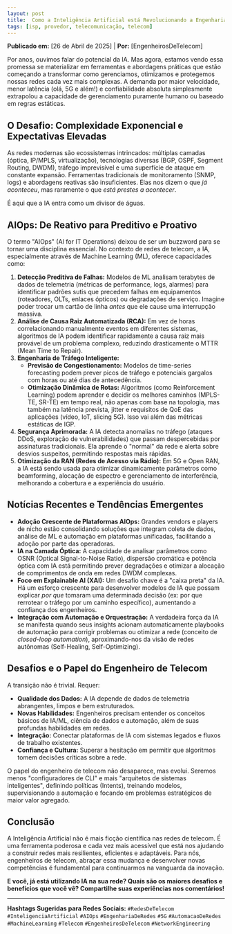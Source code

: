 ```yaml
---
layout: post
title:  Como a Inteligência Artificial está Revolucionando a Engenharia e Operação de Redes de Telecom
tags: [isp, provedor, telecomunicação, telecom]
---
```



**Publicado em:** [26 de Abril de 2025] | **Por:** [EngenheirosDeTelecom]


Por anos, ouvimos falar do potencial da IA. Mas agora, estamos vendo essa promessa se materializar em ferramentas e abordagens práticas que estão começando a transformar como gerenciamos, otimizamos e protegemos nossas redes cada vez mais complexas. A demanda por maior velocidade, menor latência (olá, 5G e além!) e confiabilidade absoluta simplesmente extrapolou a capacidade de gerenciamento puramente humano ou baseado em regras estáticas.

## O Desafio: Complexidade Exponencial e Expectativas Elevadas

As redes modernas são ecossistemas intrincados: múltiplas camadas (óptica, IP/MPLS, virtualização), tecnologias diversas (BGP, OSPF, Segment Routing, DWDM), tráfego imprevisível e uma superfície de ataque em constante expansão. Ferramentas tradicionais de monitoramento (SNMP, logs) e abordagens reativas são insuficientes. Elas nos dizem o que *já aconteceu*, mas raramente o que *está prestes a acontecer*.

É aqui que a IA entra como um divisor de águas.

## AIOps: De Reativo para Preditivo e Proativo

O termo "AIOps" (AI for IT Operations) deixou de ser um buzzword para se tornar uma disciplina essencial. No contexto de redes de telecom, a IA, especialmente através de Machine Learning (ML), oferece capacidades como:

1.  **Detecção Preditiva de Falhas:** Modelos de ML analisam terabytes de dados de telemetria (métricas de performance, logs, alarmes) para identificar padrões sutis que precedem falhas em equipamentos (roteadores, OLTs, enlaces ópticos) ou degradações de serviço. Imagine poder trocar um cartão de linha *antes* que ele cause uma interrupção massiva.
2.  **Análise de Causa Raiz Automatizada (RCA):** Em vez de horas correlacionando manualmente eventos em diferentes sistemas, algoritmos de IA podem identificar rapidamente a causa raiz mais provável de um problema complexo, reduzindo drasticamente o MTTR (Mean Time to Repair).
3.  **Engenharia de Tráfego Inteligente:**
    *   **Previsão de Congestionamento:** Modelos de time-series forecasting podem prever picos de tráfego e potenciais gargalos com horas ou até dias de antecedência.
    *   **Otimização Dinâmica de Rotas:** Algoritmos (como Reinforcement Learning) podem aprender e decidir os melhores caminhos (MPLS-TE, SR-TE) em tempo real, não apenas com base na topologia, mas também na latência prevista, jitter e requisitos de QoE das aplicações (vídeo, IoT, slicing 5G). Isso vai além das métricas estáticas de IGP.
4.  **Segurança Aprimorada:** A IA detecta anomalias no tráfego (ataques DDoS, exploração de vulnerabilidades) que passam despercebidas por assinaturas tradicionais. Ela aprende o "normal" da rede e alerta sobre desvios suspeitos, permitindo respostas mais rápidas.
5.  **Otimização da RAN (Redes de Acesso via Rádio):** Em 5G e Open RAN, a IA está sendo usada para otimizar dinamicamente parâmetros como beamforming, alocação de espectro e gerenciamento de interferência, melhorando a cobertura e a experiência do usuário.

## Notícias Recentes e Tendências Emergentes

*   **Adoção Crescente de Plataformas AIOps:** Grandes vendors e players de nicho estão consolidando soluções que integram coleta de dados, análise de ML e automação em plataformas unificadas, facilitando a adoção por parte das operadoras.
*   **IA na Camada Óptica:** A capacidade de analisar parâmetros como OSNR (Optical Signal-to-Noise Ratio), dispersão cromática e potência óptica com IA está permitindo prever degradações e otimizar a alocação de comprimentos de onda em redes DWDM complexas.
*   **Foco em Explainable AI (XAI):** Um desafio chave é a "caixa preta" da IA. Há um esforço crescente para desenvolver modelos de IA que possam explicar *por que* tomaram uma determinada decisão (ex: por que rerrotear o tráfego por um caminho específico), aumentando a confiança dos engenheiros.
*   **Integração com Automação e Orquestração:** A verdadeira força da IA se manifesta quando seus insights acionam automaticamente playbooks de automação para corrigir problemas ou otimizar a rede (conceito de *closed-loop automation*), aproximando-nos da visão de redes autônomas (Self-Healing, Self-Optimizing).

## Desafios e o Papel do Engenheiro de Telecom

A transição não é trivial. Requer:

*   **Qualidade dos Dados:** A IA depende de dados de telemetria abrangentes, limpos e bem estruturados.
*   **Novas Habilidades:** Engenheiros precisam entender os conceitos básicos de IA/ML, ciência de dados e automação, além de suas profundas habilidades em redes.
*   **Integração:** Conectar plataformas de IA com sistemas legados e fluxos de trabalho existentes.
*   **Confiança e Cultura:** Superar a hesitação em permitir que algoritmos tomem decisões críticas sobre a rede.

O papel do engenheiro de telecom não desaparece, mas evolui. Seremos menos "configuradores de CLI" e mais "arquitetos de sistemas inteligentes", definindo políticas (Intents), treinando modelos, supervisionando a automação e focando em problemas estratégicos de maior valor agregado.

## Conclusão

A Inteligência Artificial não é mais ficção científica nas redes de telecom. É uma ferramenta poderosa e cada vez mais acessível que está nos ajudando a construir redes mais resilientes, eficientes e adaptáveis. Para nós, engenheiros de telecom, abraçar essa mudança e desenvolver novas competências é fundamental para continuarmos na vanguarda da inovação.

**E você, já está utilizando IA na sua rede? Quais são os maiores desafios e benefícios que você vê? Compartilhe suas experiências nos comentários!**

---
**Hashtags Sugeridas para Redes Sociais:** `#RedesDeTelecom` `#InteligenciaArtificial` `#AIOps` `#EngenhariaDeRedes` `#5G` `#AutomacaoDeRedes` `#MachineLearning` `#Telecom` `#EngenheirosDeTelecom` `#NetworkEngineering`
